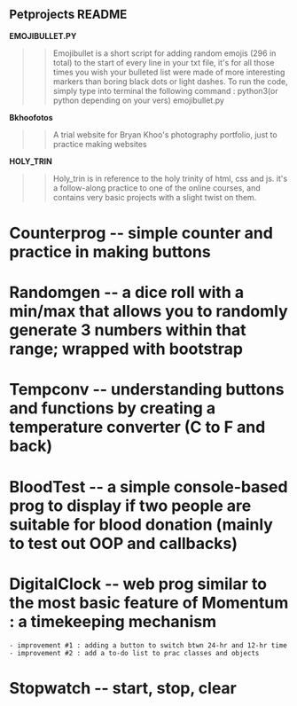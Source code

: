 Petprojects README
-----------------------------------------

**EMOJIBULLET.PY**
>> Emojibullet is a short script for adding random emojis (296 in total) to the start of every line in your txt file, it's for all those times you wish your bulleted list were made of more interesting markers than boring black dots or light dashes. 
>> To run the code, simply type into terminal the following command : python3(or python depending on your vers)   emojibullet.py   <name of txt file to read>

**Bkhoofotos**
>> A trial website for Bryan Khoo's photography portfolio, just to practice making websites 

**HOLY_TRIN** 
>> Holy_trin is in reference to the holy trinity of html, css and js. it's a follow-along practice to one of the online courses, and contains very basic projects with a slight twist on them. 
# Counterprog -- simple counter and practice in making buttons 
# Randomgen -- a dice roll with a min/max that allows you to randomly generate 3 numbers within that range; wrapped with bootstrap
# Tempconv -- understanding buttons and functions by creating a temperature converter (C to F and back)
# BloodTest -- a simple console-based prog to display if two people are suitable for blood donation (mainly to test out OOP and callbacks)
# DigitalClock -- web prog similar to the most basic feature of Momentum : a timekeeping mechanism 
    - improvement #1 : adding a button to switch btwn 24-hr and 12-hr time 
    - improvement #2 : add a to-do list to prac classes and objects
# Stopwatch -- start, stop, clear
 